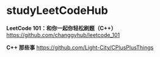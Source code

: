 # studyLeetCodeHub

**LeetCode 101：和你一起你轻松刷题（C++）**
https://github.com/changgyhub/leetcode_101

**C++ 那些事**
https://github.com/Light-City/CPlusPlusThings

